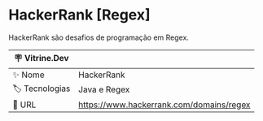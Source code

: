# HackerRank [Regex]

HackerRank são desafios de programação em Regex.

| 🪧 Vitrine.Dev |     |
| -------------  | --- |
| ✨ Nome        | HackerRank
| 🏷️ Tecnologias | Java e Regex
| 🚀 URL         | https://www.hackerrank.com/domains/regex
